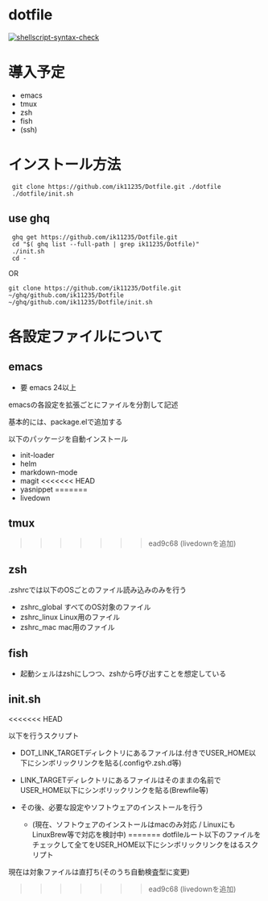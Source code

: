 dotfile
==================================

[![shellscript-syntax-check](https://github.com/ik11235/Dotfile/workflows/shellscript-syntax-check/badge.svg)](https://github.com/ik11235/Dotfile/actions?query=workflow%3Ashellscript-syntax-check)

# 導入予定

* emacs
* tmux
* zsh
* fish
* (ssh)


# インストール方法

```shell script
 git clone https://github.com/ik11235/Dotfile.git ./dotfile
 ./dotfile/init.sh
```

## use ghq

```shell script
 ghq get https://github.com/ik11235/Dotfile.git
 cd "$( ghq list --full-path | grep ik11235/Dotfile)"
 ./init.sh
 cd -
```

OR

```shell script
git clone https://github.com/ik11235/Dotfile.git ~/ghq/github.com/ik11235/Dotfile
~/ghq/github.com/ik11235/Dotfile/init.sh
```

# 各設定ファイルについて

## emacs

- 要 emacs 24以上

 emacsの各設定を拡張ごとにファイルを分割して記述

 基本的には、package.elで追加する

 以下のパッケージを自動インストール
- init-loader
- helm
- markdown-mode
- magit
<<<<<<< HEAD
- yasnippet
=======
- livedown

## tmux
>>>>>>> ead9c68 (livedownを追加)

## zsh

 .zshrcでは以下のOSごとのファイル読み込みのみを行う
- zshrc_global すべてのOS対象のファイル
- zshrc_linux Linux用のファイル
- zshrc_mac mac用のファイル

## fish

- 起動シェルはzshにしつつ、zshから呼び出すことを想定している

## init.sh
<<<<<<< HEAD

 以下を行うスクリプト
 
 - DOT_LINK_TARGETディレクトリにあるファイルは.付きでUSER_HOME以下にシンボリックリンクを貼る(.configや.zsh.d等)
 - LINK_TARGETディレクトリにあるファイルはそのままの名前でUSER_HOME以下にシンボリックリンクを貼る(Brewfile等)
 
 - その後、必要な設定やソフトウェアのインストールを行う
     - (現在、ソフトウェアのインストールはmacのみ対応 / LinuxにもLinuxBrew等で対応を検討中)
=======
 dotfileルート以下のファイルをチェックして全てをUSER_HOME以下にシンボリックリンクをはるスクリプト

 現在は対象ファイルは直打ち(そのうち自動検査型に変更)
>>>>>>> ead9c68 (livedownを追加)
